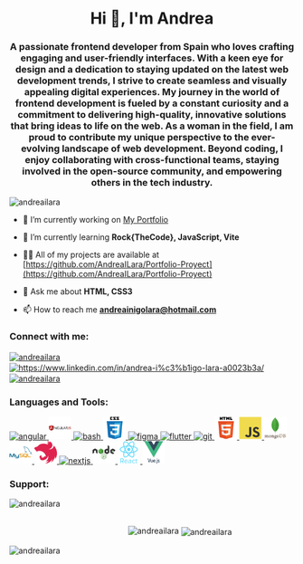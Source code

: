 <h1 align="center">Hi 👋, I'm Andrea</h1>
<h3 align="center">A passionate frontend developer from Spain who loves crafting engaging and user-friendly interfaces. With a keen eye for design and a dedication to staying updated on the latest web development trends, I strive to create seamless and visually appealing digital experiences. My journey in the world of frontend development is fueled by a constant curiosity and a commitment to delivering high-quality, innovative solutions that bring ideas to life on the web. As a woman in the field, I am proud to contribute my unique perspective to the ever-evolving landscape of web development. Beyond coding, I enjoy collaborating with cross-functional teams, staying involved in the open-source community, and empowering others in the tech industry.</h3>

<p align="left"> <img src="https://komarev.com/ghpvc/?username=andreailara&label=Profile%20views&color=0e75b6&style=flat" alt="andreailara" /> </p>

- 🔭 I’m currently working on [My Portfolio](https://github.com/AndreaILara/Portfolio-Proyect)

- 🌱 I’m currently learning **Rock{TheCode}, JavaScript, Vite**

- 👨‍💻 All of my projects are available at [https://github.com/AndreaILara/Portfolio-Proyect](https://github.com/AndreaILara/Portfolio-Proyect)

- 💬 Ask me about **HTML, CSS3**

- 📫 How to reach me **andreainigolara@hotmail.com**

<h3 align="left">Connect with me:</h3>
<p align="left">
<a href="https://codepen.io/andreailara" target="blank"><img align="center" src="https://raw.githubusercontent.com/rahuldkjain/github-profile-readme-generator/master/src/images/icons/Social/codepen.svg" alt="andreailara" height="30" width="40" /></a>
<a href="https://linkedin.com/in/https://www.linkedin.com/in/andrea-i%c3%b1igo-lara-a0023b3a/" target="blank"><img align="center" src="https://raw.githubusercontent.com/rahuldkjain/github-profile-readme-generator/master/src/images/icons/Social/linked-in-alt.svg" alt="https://www.linkedin.com/in/andrea-i%c3%b1igo-lara-a0023b3a/" height="30" width="40" /></a>
<a href="https://instagram.com/andreailara" target="blank"><img align="center" src="https://raw.githubusercontent.com/rahuldkjain/github-profile-readme-generator/master/src/images/icons/Social/instagram.svg" alt="andreailara" height="30" width="40" /></a>
</p>

<h3 align="left">Languages and Tools:</h3>
<p align="left"> <a href="https://angular.io" target="_blank" rel="noreferrer"> <img src="https://angular.io/assets/images/logos/angular/angular.svg" alt="angular" width="40" height="40"/> </a> <a href="https://angular.io" target="_blank" rel="noreferrer"> <img src="https://raw.githubusercontent.com/devicons/devicon/master/icons/angularjs/angularjs-original-wordmark.svg" alt="angularjs" width="40" height="40"/> </a> <a href="https://www.gnu.org/software/bash/" target="_blank" rel="noreferrer"> <img src="https://www.vectorlogo.zone/logos/gnu_bash/gnu_bash-icon.svg" alt="bash" width="40" height="40"/> </a> <a href="https://www.w3schools.com/css/" target="_blank" rel="noreferrer"> <img src="https://raw.githubusercontent.com/devicons/devicon/master/icons/css3/css3-original-wordmark.svg" alt="css3" width="40" height="40"/> </a> <a href="https://www.figma.com/" target="_blank" rel="noreferrer"> <img src="https://www.vectorlogo.zone/logos/figma/figma-icon.svg" alt="figma" width="40" height="40"/> </a> <a href="https://flutter.dev" target="_blank" rel="noreferrer"> <img src="https://www.vectorlogo.zone/logos/flutterio/flutterio-icon.svg" alt="flutter" width="40" height="40"/> </a> <a href="https://git-scm.com/" target="_blank" rel="noreferrer"> <img src="https://www.vectorlogo.zone/logos/git-scm/git-scm-icon.svg" alt="git" width="40" height="40"/> </a> <a href="https://www.w3.org/html/" target="_blank" rel="noreferrer"> <img src="https://raw.githubusercontent.com/devicons/devicon/master/icons/html5/html5-original-wordmark.svg" alt="html5" width="40" height="40"/> </a> <a href="https://developer.mozilla.org/en-US/docs/Web/JavaScript" target="_blank" rel="noreferrer"> <img src="https://raw.githubusercontent.com/devicons/devicon/master/icons/javascript/javascript-original.svg" alt="javascript" width="40" height="40"/> </a> <a href="https://www.mongodb.com/" target="_blank" rel="noreferrer"> <img src="https://raw.githubusercontent.com/devicons/devicon/master/icons/mongodb/mongodb-original-wordmark.svg" alt="mongodb" width="40" height="40"/> </a> <a href="https://www.mysql.com/" target="_blank" rel="noreferrer"> <img src="https://raw.githubusercontent.com/devicons/devicon/master/icons/mysql/mysql-original-wordmark.svg" alt="mysql" width="40" height="40"/> </a> <a href="https://nestjs.com/" target="_blank" rel="noreferrer"> <img src="https://raw.githubusercontent.com/devicons/devicon/master/icons/nestjs/nestjs-plain.svg" alt="nestjs" width="40" height="40"/> </a> <a href="https://nextjs.org/" target="_blank" rel="noreferrer"> <img src="https://cdn.worldvectorlogo.com/logos/nextjs-2.svg" alt="nextjs" width="40" height="40"/> </a> <a href="https://nodejs.org" target="_blank" rel="noreferrer"> <img src="https://raw.githubusercontent.com/devicons/devicon/master/icons/nodejs/nodejs-original-wordmark.svg" alt="nodejs" width="40" height="40"/> </a> <a href="https://reactjs.org/" target="_blank" rel="noreferrer"> <img src="https://raw.githubusercontent.com/devicons/devicon/master/icons/react/react-original-wordmark.svg" alt="react" width="40" height="40"/> </a> <a href="https://vuejs.org/" target="_blank" rel="noreferrer"> <img src="https://raw.githubusercontent.com/devicons/devicon/master/icons/vuejs/vuejs-original-wordmark.svg" alt="vuejs" width="40" height="40"/> </a> </p>

<h3 align="left">Support:</h3>
<p><a href="https://www.buymeacoffee.com/andreailara"> <img align="left" src="https://cdn.buymeacoffee.com/buttons/v2/default-yellow.png" height="50" width="210" alt="andreailara" /></a></p><br><br>

<p><img align="left" src="https://github-readme-stats.vercel.app/api/top-langs?username=andreailara&show_icons=true&locale=en&layout=compact" alt="andreailara" /></p>

<p>&nbsp;<img align="center" src="https://github-readme-stats.vercel.app/api?username=andreailara&show_icons=true&locale=en" alt="andreailara" /></p>

<p><img align="center" src="https://github-readme-streak-stats.herokuapp.com/?user=andreailara&" alt="andreailara" /></p>
